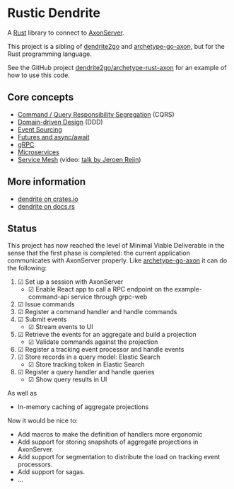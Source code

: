 # Rustic Dendrite

A [Rust](https://www.rust-lang.org) library to connect to [AxonServer](https://axoniq.io/product-overview/axon-server).

This project is a sibling of [dendrite2go](https://github.com/dendrite2go/dendrite) and [archetype-go-axon](https://github.com/dendrite2go/archetype-go-axon), but for the Rust programming language.

See the GitHub project [dendrite2go/archetype-rust-axon](https://github.com/dendrite2go/archetype-rust-axon) for an example of how to use this code.

## Core concepts

* [Command / Query Responsibility Segregation](http://codebetter.com/gregyoung/2010/02/16/cqrs-task-based-uis-event-sourcing-agh/) (CQRS)
* [Domain-driven Design](https://dddcommunity.org/learning-ddd/what_is_ddd/) (DDD)
* [Event Sourcing](https://axoniq.io/resources/event-sourcing)
* [Futures and async/await](https://rust-lang.github.io/async-book)
* [gRPC](https://grpc.io/)
* [Microservices](https://en.wikipedia.org/wiki/Microservices)
* [Service Mesh](https://buoyant.io/2017/04/25/whats-a-service-mesh-and-why-do-i-need-one/) (video: [talk by Jeroen Reijn](https://2019.jfall.nl/sessions/whats-a-service-mesh-and-why-do-i-need-one/))

## More information

* [dendrite on crates.io](https://crates.io/crates/dendrite)
* [dendrite on docs.rs](https://docs.rs/dendrite)

## Status

This project has now reached the level of Minimal Viable Deliverable in the sense that the first phase is completed: the current application communicates with AxonServer properly.
Like [archetype-go-axon](https://github.com/dendrite2go/archetype-go-axon) it can do the following:
1. ☑ Set up a session with AxonServer
   * ☑ Enable React app to call a RPC endpoint on the example-command-api service through grpc-web
2. ☑ Issue commands
3. ☑ Register a command handler and handle commands
4. ☑ Submit events
   * ☑ Stream events to UI
5. ☑ Retrieve the events for an aggregate and build a projection
   * ☑ Validate commands against the projection
6. ☑ Register a tracking event processor and handle events
7. ☑ Store records in a query model: Elastic Search
   * ☑ Store tracking token in Elastic Search
8. ☑ Register a query handler and handle queries
   * ☑ Show query results in UI

As well as

* In-memory caching of aggregate projections

Now it would be nice to:

* Add macros to make the definition of handlers more ergonomic
* Add support for storing snapshots of aggregate projections in AxonServer.
* Add support for segmentation to distribute the load on tracking event processors.
* Add support for sagas.
* ...
